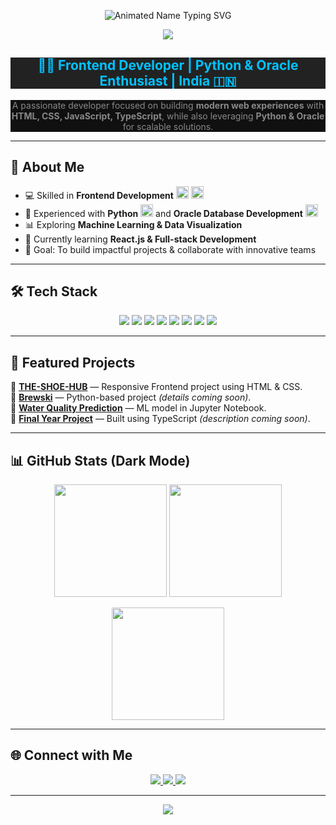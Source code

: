 <!-- Animated Name Typing Effect on Black -->
<p align="center">
  <img src="https://readme-typing-svg.herokuapp.com?font=Fira+Code&size=45&pause=1000&color=00C2FF&background=000000&center=true&vCenter=true&width=600&lines=Mikhilesh+Patha" alt="Animated Name Typing SVG" />
</p>

<!-- Jet Black Banner with Fade Animation -->
<p align="center">
  <img src="https://capsule-render.vercel.app/api?type=rect&color=000000&height=120&section=header&text=Mikhilesh%20Patha&fontColor=00C2FF&fontSize=50&animation=fadeIn&fontAlignY=55"/>
</p>

<h2 align="center" style="color:#00C2FF;background:#222;">👨‍💻 Frontend Developer | Python & Oracle Enthusiast | India 🇮🇳</h2>
<p align="center" style="color:#888;background:#101010;">
A passionate developer focused on building <b>modern web experiences</b> with <b>HTML, CSS, JavaScript, TypeScript</b>, while also leveraging <b>Python & Oracle</b> for scalable solutions.
</p>

---

## 🚀 About Me
- 💻 Skilled in **Frontend Development** <img src="https://img.shields.io/badge/HTML5-000?style=flat&logo=html5&logoColor=E34F26" height="20"/> <img src="https://img.shields.io/badge/CSS3-000?style=flat&logo=css3&logoColor=1572B6" height="20"/>  
- 🐍 Experienced with **Python** <img src="https://img.shields.io/badge/Python-000?style=flat&logo=python&logoColor=3776AB" height="20"/> and **Oracle Database Development** <img src="https://img.shields.io/badge/Oracle-000?style=flat&logo=oracle&logoColor=F80000" height="20"/>  
- 📊 Exploring **Machine Learning & Data Visualization**  
- 🌱 Currently learning **React.js & Full-stack Development**  
- 🎯 Goal: To build impactful projects & collaborate with innovative teams  

---

## 🛠️ Tech Stack
<p align="center">
  <img src="https://img.shields.io/badge/HTML5-000000?style=for-the-badge&logo=html5&logoColor=E34F26" />
  <img src="https://img.shields.io/badge/CSS3-000000?style=for-the-badge&logo=css3&logoColor=1572B6" />
  <img src="https://img.shields.io/badge/JavaScript-000000?style=for-the-badge&logo=javascript&logoColor=F7DF1E" />
  <img src="https://img.shields.io/badge/TypeScript-000000?style=for-the-badge&logo=typescript&logoColor=3178C6" />
  <img src="https://img.shields.io/badge/Python-000000?style=for-the-badge&logo=python&logoColor=3776AB" />
  <img src="https://img.shields.io/badge/Node.js-000000?style=for-the-badge&logo=node.js&logoColor=339933" />
  <img src="https://img.shields.io/badge/Oracle-000000?style=for-the-badge&logo=oracle&logoColor=F80000" />
  <img src="https://img.shields.io/badge/Jupyter-000000?style=for-the-badge&logo=jupyter&logoColor=F37626" />
</p>

---

## 📂 Featured Projects
🔹 [**THE-SHOE-HUB**](https://github.com/PathaMikhilesh/THE-SHOE-HUB) — Responsive Frontend project using HTML & CSS.  
🔹 [**Brewski**](https://github.com/PathaMikhilesh/Brewski) — Python-based project *(details coming soon)*.  
🔹 [**Water Quality Prediction**](https://github.com/PathaMikhilesh/Water_Quality_Prediction) — ML model in Jupyter Notebook.  
🔹 [**Final Year Project**](https://github.com/PathaMikhilesh/final-year) — Built using TypeScript *(description coming soon)*.  

---

## 📊 GitHub Stats (Dark Mode)
<p align="center">
  <img src="https://github-readme-stats.vercel.app/api?username=PathaMikhilesh&show_icons=true&theme=github_dark&hide_border=true" height="180px"/>
  <img src="https://github-readme-stats.vercel.app/api/top-langs/?username=PathaMikhilesh&layout=compact&theme=github_dark&hide_border=true" height="180px"/>
</p>
<p align="center">
  <img src="https://github-readme-streak-stats.herokuapp.com/?user=PathaMikhilesh&theme=github-dark&hide_border=true" height="180px"/>
</p>

---

## 🌐 Connect with Me
<p align="center">
  <a href="https://github.com/PathaMikhilesh">
    <img src="https://img.shields.io/badge/GitHub-000000?style=for-the-badge&logo=github&logoColor=white" />
  </a>
  <a href="mailto:your.email@example.com">
    <img src="https://img.shields.io/badge/Email-000000?style=for-the-badge&logo=gmail&logoColor=EA4335" />
  </a>
  <a href="https://www.linkedin.com/in/your-linkedin-id">
    <img src="https://img.shields.io/badge/LinkedIn-000000?style=for-the-badge&logo=linkedin&logoColor=0A66C2" />
  </a>
</p>

---

<!-- Footer Black Banner -->
<p align="center">
  <img src="https://capsule-render.vercel.app/api?type=rect&color=000000&height=80&section=footer&text=Thank%20you%20for%20visiting!&fontColor=00C2FF&fontSize=20&animation=fadeIn"/>
</p>
